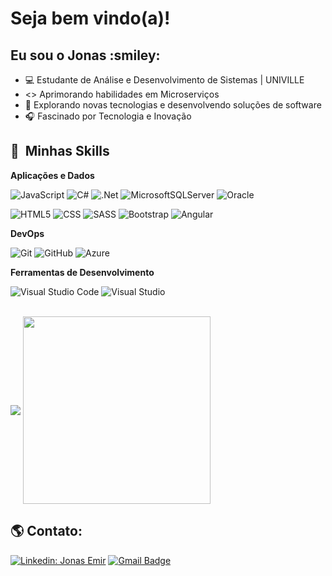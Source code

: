 <h1> Seja bem vindo(a)! </h1> 
<h2> Eu sou o Jonas :smiley: </h2>

- :computer: Estudante de Análise e Desenvolvimento de Sistemas | UNIVILLE
- <> Aprimorando habilidades em Microserviços
- :pushpin: Explorando novas tecnologias e desenvolvendo soluções de software
- :headphones: Fascinado por Tecnologia e Inovação

## :rocket: &nbsp;Minhas Skills 

<div style="display=flex">

**Aplicações e Dados**

![JavaScript](https://img.shields.io/badge/-JavaScript-333333?style=flat&logo=javascript)
![C#](https://img.shields.io/badge/-C%23-333333?style=flat&logo=c-sharp&logoColor=%23239120)
![.Net](https://img.shields.io/badge/.NET-333333?style=flat&logo=.net&logoColor=5C2D91)
![MicrosoftSQLServer](https://img.shields.io/badge/-SQL%20Server-333333?style=flat&logo=microsoft%20sql%20server&logoColor=CC2927)
![Oracle](https://img.shields.io/badge/-Oracle-333333?style=flat&logo=oracle&logoColor=F80000)

 ![HTML5](https://img.shields.io/badge/-HTML5-333333?style=flat&logo=HTML5)
 ![CSS](https://img.shields.io/badge/-CSS-333333?style=flat&logo=CSS3&logoColor=1572B6)
 ![SASS](https://img.shields.io/badge/-SASS-333333?style=flat&logo=SASS&logoColor=hotpink)
 ![Bootstrap](https://img.shields.io/badge/-bootstrap-333333?style=flat&logo=bootstrap&logoColor=238511FA)
 ![Angular](https://img.shields.io/badge/angular-333333?style=flat&logo=angular&logoColor=CC2927)


**DevOps**

![Git](https://img.shields.io/badge/-Git-333333?style=flat&logo=git)
![GitHub](https://img.shields.io/badge/-GitHub-333333?style=flat&logo=github)
![Azure](https://img.shields.io/badge/-Azure-333333?style=flat&logo=microsoftazure&logoColor=007ACC)

**Ferramentas de Desenvolvimento**

 ![Visual Studio Code](https://img.shields.io/badge/-Visual%20Studio%20Code-333333?style=flat&logo=visual-studio-code&logoColor=007ACC)
 ![Visual Studio](https://img.shields.io/badge/-Visual%20Studio%20-333333?style=flat&logo=visual-studio&logoColor=5C2D91)

</div>
 </br>

<div style="display=flex">
 <img align="center" src="https://github-readme-stats.vercel.app/api/top-langs/?username=jonas-emir&theme=react&hide_langs_below=1" />
 <img align="center" width="300" src="https://i2.wp.com/allhtaccess.info/wp-content/uploads/2018/03/programming.gif?fit=1281%2C716&ssl=1" />
</div>

 ## :earth_americas: Contato:
 
[![Linkedin: Jonas Emir](https://img.shields.io/badge/-jonasemir-blue?style=flat-square&logo=Linkedin&logoColor=white&link=https://www.linkedin.com/in/jonasemir/)](https://www.linkedin.com/in/jonasemir/)
[![Gmail Badge](https://img.shields.io/badge/-jonasemir00@gmail.com-006bed?style=flat-square&logo=Gmail&logoColor=white&link=mailto:jonasemir00@gmail.com)](mailto:jonasemir00@gmail.com)

